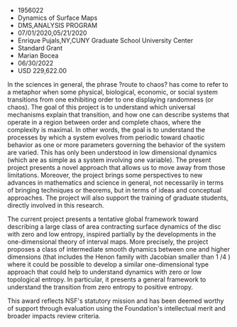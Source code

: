 
* 1956022
* Dynamics of Surface Maps
* DMS,ANALYSIS PROGRAM
* 07/01/2020,05/21/2020
* Enrique Pujals,NY,CUNY Graduate School University Center
* Standard Grant
* Marian Bocea
* 06/30/2022
* USD 229,622.00

In the sciences in general, the phrase ?route to chaos? has come to refer to a
metaphor when some physical, biological, economic, or social system transitions
from one exhibiting order to one displaying randomness (or chaos). The goal of
this project is to understand which universal mechanisms explain that
transition, and how one can describe systems that operate in a region between
order and complete chaos, where the complexity is maximal. In other words, the
goal is to understand the processes by which a system evolves from periodic
toward chaotic behavior as one or more parameters governing the behavior of the
system are varied. This has only been understood in low dimensional dynamics
(which are as simple as a system involving one variable). The present project
presents a novel approach that allows us to move away from those limitations.
Moreover, the project brings some perspectives to new advances in mathematics
and science in general, not necessarily in terms of bringing techniques or
theorems, but in terms of ideas and conceptual approaches. The project will also
support the training of graduate students, directly involved in this research.

The current project presents a tentative global framework toward describing a
large class of area contracting surface dynamics of the disc with zero and low
entropy, inspired partially by the developments in the one-dimensional theory of
interval maps. More precisely, the project proposes a class of intermediate
smooth dynamics between one and higher dimensions (that includes the Henon
family with Jacobian smaller than 1 /4 ) where it could be possible to develop a
similar one-dimensional type approach that could help to understand dynamics
with zero or low topological entropy. In particular, it presents a general
framework to understand the transition from zero entropy to positive entropy.

This award reflects NSF's statutory mission and has been deemed worthy of
support through evaluation using the Foundation's intellectual merit and broader
impacts review criteria.
